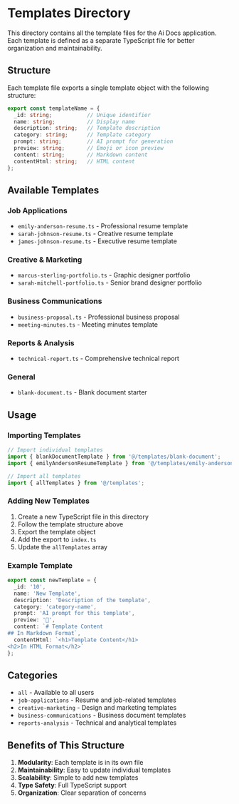 # Templates Directory

This directory contains all the template files for the Ai Docs application. Each template is defined as a separate TypeScript file for better organization and maintainability.

## Structure

Each template file exports a single template object with the following structure:

```typescript
export const templateName = {
  _id: string;           // Unique identifier
  name: string;          // Display name
  description: string;   // Template description
  category: string;      // Template category
  prompt: string;        // AI prompt for generation
  preview: string;       // Emoji or icon preview
  content: string;       // Markdown content
  contentHtml: string;   // HTML content
};
```

## Available Templates

### Job Applications
- `emily-anderson-resume.ts` - Professional resume template
- `sarah-johnson-resume.ts` - Creative resume template  
- `james-johnson-resume.ts` - Executive resume template

### Creative & Marketing
- `marcus-sterling-portfolio.ts` - Graphic designer portfolio
- `sarah-mitchell-portfolio.ts` - Senior brand designer portfolio

### Business Communications
- `business-proposal.ts` - Professional business proposal
- `meeting-minutes.ts` - Meeting minutes template

### Reports & Analysis
- `technical-report.ts` - Comprehensive technical report

### General
- `blank-document.ts` - Blank document starter

## Usage

### Importing Templates

```typescript
// Import individual templates
import { blankDocumentTemplate } from '@/templates/blank-document';
import { emilyAndersonResumeTemplate } from '@/templates/emily-anderson-resume';

// Import all templates
import { allTemplates } from '@/templates';
```

### Adding New Templates

1. Create a new TypeScript file in this directory
2. Follow the template structure above
3. Export the template object
4. Add the export to `index.ts`
5. Update the `allTemplates` array

### Example Template

```typescript
export const newTemplate = {
  _id: '10',
  name: 'New Template',
  description: 'Description of the template',
  category: 'category-name',
  prompt: 'AI prompt for this template',
  preview: '🎯',
  content: `# Template Content
## In Markdown Format`,
  contentHtml: `<h1>Template Content</h1>
<h2>In HTML Format</h2>`
};
```

## Categories

- `all` - Available to all users
- `job-applications` - Resume and job-related templates
- `creative-marketing` - Design and marketing templates
- `business-communications` - Business document templates
- `reports-analysis` - Technical and analytical templates

## Benefits of This Structure

1. **Modularity**: Each template is in its own file
2. **Maintainability**: Easy to update individual templates
3. **Scalability**: Simple to add new templates
4. **Type Safety**: Full TypeScript support
5. **Organization**: Clear separation of concerns
